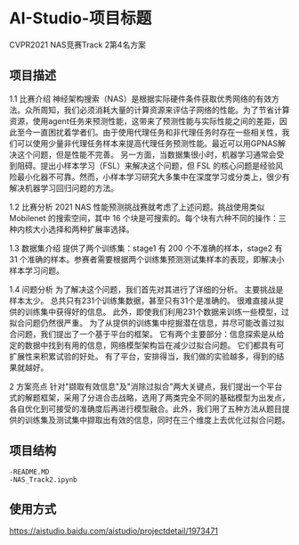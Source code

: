 # AI-Studio-项目标题
CVPR2021 NAS竞赛Track 2第4名方案

## 项目描述
1.1 比赛介绍
神经架构搜索（NAS）是根据实际硬件条件获取优秀网络的有效方法。众所周知，我们必须消耗大量的计算资源来评估子网络的性能。为了节省计算资源，使用agent任务来预测性能，这带来了预测性能与实际性能之间的差距，因此至今一直困扰着学者们。由于使用代理任务和非代理任务时存在一些相关性，我们可以使用少量非代理任务样本来提高代理任务预测性能。最近可以用GPNAS解决这个问题，但是性能不完善。
另一方面，当数据集很小时，机器学习通常会受到阻碍。提出小样本学习（FSL）来解决这个问题，但 FSL 的核心问题是经验风险最小化器不可靠。然而，小样本学习研究大多集中在深度学习或分类上，很少有解决机器学习回归问题的方法。

1.2 比赛分析
2021 NAS 性能预测挑战赛就考虑了上述问题。挑战使用类似 Mobilenet 的搜索空间，其中 16 个块是可搜索的。每个块有六种不同的操作：三种内核大小选择和两种扩展率选择。

1.3 数据集介绍
提供了两个训练集：stage1 有 200 个不准确的样本，stage2 有 31 个准确的样本。参赛者需要根据两个训练集预测测试集样本的表现，即解决小样本学习问题。

1.4 问题分析
为了解决这个问题，我们首先对其进行了详细的分析。 主要挑战是样本太少。 总共只有231个训练集数据，甚至只有31个是准确的。 很难直接从提供的训练集中获得好的信息。 此外，即使我们利用231个数据来训练一些模型，过拟合问题仍然很严重。 为了从提供的训练集中挖掘潜在信息，并尽可能改善过拟合问题，我们提出了一个基于平台的框架。 它有两个主要部分：信息探索是从给定的数据中找到有用的信息，网络模型架构旨在减少过拟合问题。 它们都具有可扩展性来积累试验的好处。 有了平台，安排得当，我们做的实验越多，得到的结果就越好。

2 方案亮点
针对"撷取有效信息"及"消除过拟合"两大关键点，我们提出一个平台式的解题框架，采用了分进合击战略，选用了两类完全不同的基础模型为出发点，各自优化到可接受的准确度后再进行模型融合。此外，我们用了五种方法从题目提供的训练集及测试集中撷取出有效的信息，同时在三个维度上去优化过拟合问题。

## 项目结构
```
-README.MD
-NAS_Track2.ipynb
```
## 使用方式
https://aistudio.baidu.com/aistudio/projectdetail/1973471
